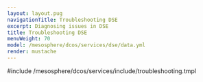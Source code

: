 ```yaml
---
layout: layout.pug
navigationTitle: Troubleshooting DSE
excerpt: Diagnosing issues in DSE
title: Troubleshooting DSE
menuWeight: 70
model: /mesosphere/dcos/services/dse/data.yml
render: mustache
---
```


#include /mesosphere/dcos/services/include/troubleshooting.tmpl
